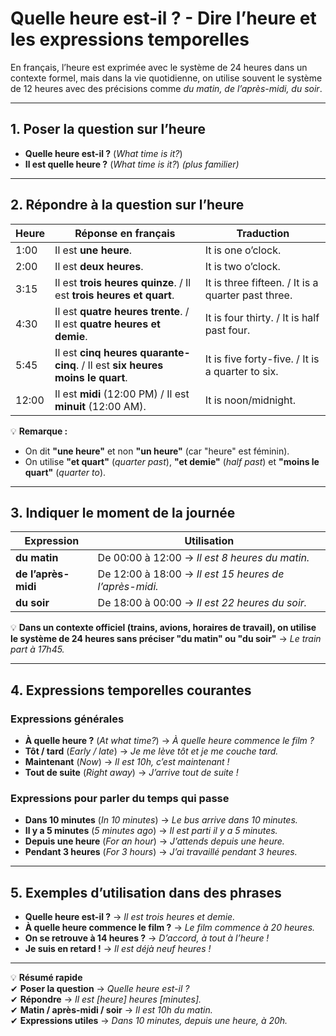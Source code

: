 # **Quelle heure est-il ? - Dire l’heure et les expressions temporelles**  

En français, l’heure est exprimée avec le système de 24 heures dans un contexte formel, mais dans la vie quotidienne, on utilise souvent le système de 12 heures avec des précisions comme *du matin, de l’après-midi, du soir*.  

---

## **1. Poser la question sur l’heure**  
- **Quelle heure est-il ?** (*What time is it?*)  
- **Il est quelle heure ?** (*What time is it?*) *(plus familier)*  

---

## **2. Répondre à la question sur l’heure**  

| **Heure** | **Réponse en français** | **Traduction** |
|-----------|-------------------------|---------------|
| 1:00 | Il est **une heure**. | It is one o’clock. |
| 2:00 | Il est **deux heures**. | It is two o’clock. |
| 3:15 | Il est **trois heures quinze**. / Il est **trois heures et quart**. | It is three fifteen. / It is a quarter past three. |
| 4:30 | Il est **quatre heures trente**. / Il est **quatre heures et demie**. | It is four thirty. / It is half past four. |
| 5:45 | Il est **cinq heures quarante-cinq**. / Il est **six heures moins le quart**. | It is five forty-five. / It is a quarter to six. |
| 12:00 | Il est **midi** (12:00 PM) / Il est **minuit** (12:00 AM). | It is noon/midnight. |

💡 **Remarque :**  
- On dit **"une heure"** et non **"un heure"** (car "heure" est féminin).  
- On utilise **"et quart"** (*quarter past*), **"et demie"** (*half past*) et **"moins le quart"** (*quarter to*).  

---

## **3. Indiquer le moment de la journée**  

| **Expression** | **Utilisation** |
|---------------|---------------|
| **du matin** | De 00:00 à 12:00 → *Il est 8 heures du matin.* |
| **de l’après-midi** | De 12:00 à 18:00 → *Il est 15 heures de l’après-midi.* |
| **du soir** | De 18:00 à 00:00 → *Il est 22 heures du soir.* |

💡 **Dans un contexte officiel (trains, avions, horaires de travail), on utilise le système de 24 heures sans préciser "du matin" ou "du soir"** → *Le train part à 17h45.*  

---

## **4. Expressions temporelles courantes**  

### **Expressions générales**  
- **À quelle heure ?** (*At what time?*) → *À quelle heure commence le film ?*  
- **Tôt / tard** (*Early / late*) → *Je me lève tôt et je me couche tard.*  
- **Maintenant** (*Now*) → *Il est 10h, c’est maintenant !*  
- **Tout de suite** (*Right away*) → *J’arrive tout de suite !*  

### **Expressions pour parler du temps qui passe**  
- **Dans 10 minutes** (*In 10 minutes*) → *Le bus arrive dans 10 minutes.*  
- **Il y a 5 minutes** (*5 minutes ago*) → *Il est parti il y a 5 minutes.*  
- **Depuis une heure** (*For an hour*) → *J’attends depuis une heure.*  
- **Pendant 3 heures** (*For 3 hours*) → *J’ai travaillé pendant 3 heures.*  

---

## **5. Exemples d’utilisation dans des phrases**  
- **Quelle heure est-il ?** → *Il est trois heures et demie.*  
- **À quelle heure commence le film ?** → *Le film commence à 20 heures.*  
- **On se retrouve à 14 heures ?** → *D’accord, à tout à l’heure !*  
- **Je suis en retard !** → *Il est déjà neuf heures !*  

---

💡 **Résumé rapide**  
✔ **Poser la question** → *Quelle heure est-il ?*  
✔ **Répondre** → *Il est [heure] heures [minutes].*  
✔ **Matin / après-midi / soir** → *Il est 10h du matin.*  
✔ **Expressions utiles** → *Dans 10 minutes, depuis une heure, à 20h.*
